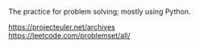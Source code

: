 The practice for problem solving; mostly using Python.

https://projecteuler.net/archives </br>
https://leetcode.com/problemset/all/
